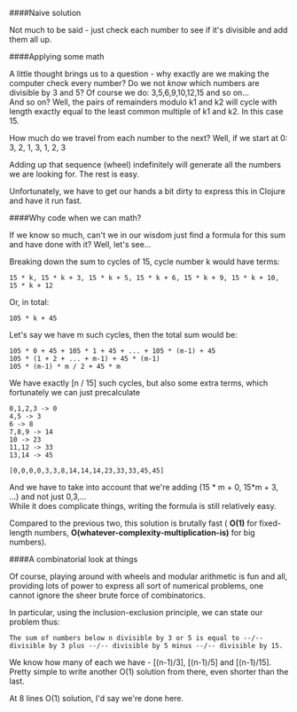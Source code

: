 ####Naive solution

Not much to be said - just check each number to see if it's divisible and add them all up.

####Applying some math

A little thought brings us to a question - why exactly are we making the computer check every number? Do we not *know* which numbers are divisible by 3 and 5? Of course we do: 3,5,6,9,10,12,15 and so on...  
And so on? Well, the pairs of remainders modulo k1 and k2 will cycle with length exactly equal to the least common multiple of k1 and k2. In this case 15.

How much do we travel from each number to the next? Well, if we start at 0:
    3, 2, 1, 3, 1, 2, 3

Adding up that sequence (wheel) indefinitely will generate all the numbers we are looking for. The rest is easy.

Unfortunately, we have to get our hands a bit dirty to express this in Clojure and have it run fast.

####Why code when we can math?

If we know so much, can't we in our wisdom just find a formula for this sum and have done with it? Well, let's see...

Breaking down the sum to cycles of 15, cycle number k would have terms:

    15 * k, 15 * k + 3, 15 * k + 5, 15 * k + 6, 15 * k + 9, 15 * k + 10, 15 * k + 12

Or, in total:

    105 * k + 45

Let's say we have m such cycles, then the total sum would be:

	105 * 0 + 45 + 105 * 1 + 45 + ... + 105 * (m-1) + 45
	105 * (1 + 2 + ... + m-1) + 45 * (m-1)
	105 * (m-1) * m / 2 + 45 * m

We have exactly [n / 15] such cycles, but also some extra terms, which fortunately we can just precalculate

    0,1,2,3 -> 0
    4,5 -> 3
    6 -> 8
    7,8,9 -> 14
    10 -> 23
    11,12 -> 33
    13,14 -> 45

    [0,0,0,0,3,3,8,14,14,14,23,33,33,45,45] 

And we have to take into account that we're adding (15 * m + 0, 15*m + 3, ...) and not just 0,3,...  
While it does complicate things, writing the formula is still relatively easy.

Compared to the previous two, this solution is brutally fast ( **O(1)** for fixed-length numbers, **O(whatever-complexity-multiplication-is)** for big numbers).

####A combinatorial look at things

Of course, playing around with wheels and modular arithmetic is fun and all, providing lots of power to express all sort of numerical problems, one cannot ignore the sheer brute force of combinatorics.

In particular, using the inclusion-exclusion principle, we can state our problem thus:

    The sum of numbers below n divisible by 3 or 5 is equal to --/-- divisible by 3 plus --/-- divisible by 5 minus --/-- divisible by 15.

We know how many of each we have - [(n-1)/3], [(n-1)/5] and [(n-1)/15]. Pretty simple to write another O(1) solution from there, even shorter than the last.

At 8 lines O(1) solution, I'd say we're done here.